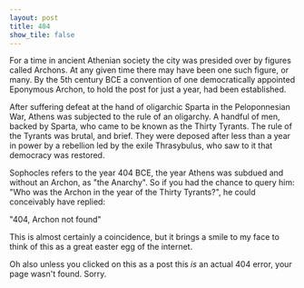 ```yaml
---
layout: post
title: 404
show_tile: false
---
```


For a time in ancient Athenian society the city was presided over by figures called Archons. At any given time there may have been one such figure, or many. By the 5th century BCE a convention of one democratically appointed Eponymous Archon, to hold the post for just a year, had been established. 

After suffering defeat at the hand of oligarchic Sparta in the Peloponnesian War, Athens was subjected to the rule of an oligarchy. A handful of men, backed by Sparta, who came to be known as the Thirty Tyrants. The rule of the Tyrants was brutal, and brief. They were deposed after less than a year in power by a rebellion led by the exile Thrasybulus, who saw to it that democracy was restored.

Sophocles refers to the year 404 BCE, the year Athens was subdued and without an Archon, as "the Anarchy". So if you had the chance to query him: "Who was the Archon in the year of the Thirty Tyrants?", he could conceivably have replied:

"404, Archon not found"


This is almost certainly a coincidence, but it brings a smile to my face to think of this as a great easter egg of the internet.

Oh also unless you clicked on this as a post this _is_ an actual 404 error, your page wasn't found. Sorry.